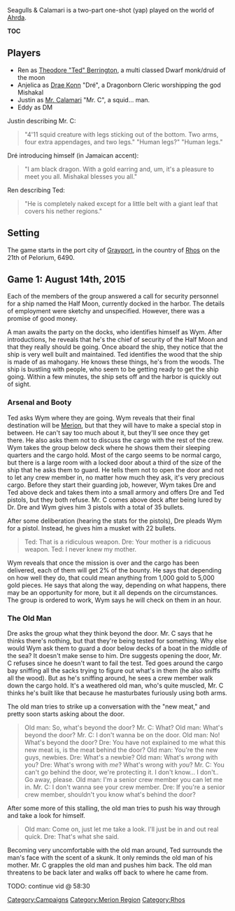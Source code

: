Seagulls & Calamari is a two-part one-shot (yap) played on the world of
[Ahrda](/Ahrda "wikilink").

__TOC__

## Players

  - Ren as [Theodore "Ted" Berrington](/Theodore_Berrington "wikilink"),
    a multi classed Dwarf monk/druid of the moon
  - Anjelica as [Drae Konn](/Drae_Konn "wikilink") "Dré", a Dragonborn
    Cleric worshipping the god Mishakal
  - Justin as [Mr. Calamari](/Mr._Calamari "wikilink") "Mr. C", a
    squid... man.
  - Eddy as DM

Justin describing Mr. C:

> "4'11 squid creature with legs sticking out of the bottom. Two arms,
> four extra appendages, and two legs."
> "Human legs?"
> "Human legs."

Dré introducing himself (in Jamaican accent):

> "I am black dragon. With a gold earring and, um, it's a pleasure to
> meet you all. Mishakal blesses you all."

Ren describing Ted:

> "He is completely naked except for a little belt with a giant leaf
> that covers his nether regions."

## Setting

The game starts in the port city of [Grayport](/Grayport "wikilink"), in
the country of [Rhos](/Rhos "wikilink") on the 21th of Pelorium, 6490.

## Game 1: August 14th, 2015

Each of the members of the group answered a call for security personnel
for a ship named the Half Moon, currently docked in the harbor. The
details of employment were sketchy and unspecified. However, there was a
promise of good money.

A man awaits the party on the docks, who identifies himself as Wym.
After introductions, he reveals that he's the chief of security of the
Half Moon and that they really should be going. Once aboard the ship,
they notice that the ship is very well built and maintained. Ted
identifies the wood that the ship is made of as mahogany. He knows these
things, he's from the woods. The ship is bustling with people, who seem
to be getting ready to get the ship going. Within a few minutes, the
ship sets off and the harbor is quickly out of sight.

### Arsenal and Booty

Ted asks Wym where they are going. Wym reveals that their final
destination will be [Merion](/Merion "wikilink"), but that they will
have to make a special stop in between. He can't say too much about it,
but they'll see once they get there. He also asks them not to discuss
the cargo with the rest of the crew. Wym takes the group below deck
where he shows them their sleeping quarters and the cargo hold. Most of
the cargo seems to be normal cargo, but there is a large room with a
locked door about a third of the size of the ship that he asks them to
guard. He tells them not to open the door and not to let any crew member
in, no matter how much they ask, it's very precious cargo. Before they
start their guarding job, however, Wym takes Dre and Ted above deck and
takes them into a small armory and offers Dre and Ted pistols, but they
both refuse. Mr. C comes above deck after being lured by Dr. Dre and Wym
gives him 3 pistols with a total of 35 bullets.

After some deliberation (hearing the stats for the pistols), Dre pleads
Wym for a pistol. Instead, he gives him a musket with 22 bullets.

> Ted: That is a ridiculous weapon.
> Dre: Your mother is a ridicuous weapon.
> Ted: I never knew my mother.

Wym reveals that once the mission is over and the cargo has been
delivered, each of them will get 2% of the bounty. He says that
depending on how well they do, that could mean anything from 1,000 gold
to 5,000 gold pieces. He says that along the way, depending on what
happens, there may be an opportunity for more, but it all depends on the
circumstances. The group is ordered to work, Wym says he will check on
them in an hour.

### The Old Man

Dre asks the group what they think beyond the door. Mr. C says that he
thinks there's nothing, but that they're being tested for something. Why
else would Wym ask them to guard a door below decks of a boat in the
middle of the sea? It doesn't make sense to him. Dre suggests opening
the door, Mr. C refuses since he doesn't want to fail the test. Ted goes
around the cargo bay sniffing all the sacks trying to figure out what's
in them (he also sniffs all the wood). But as he's sniffing around, he
sees a crew member walk down the cargo hold. It's a weathered old man,
who's quite muscled, Mr. C thinks he's built like that because he
masturbates furiously using both arms.

The old man tries to strike up a conversation with the "new meat," and
pretty soon starts asking about the door.

> Old man: So, what's beyond the door?
> Mr. C: What?
> Old man: What's beyond the door?
> Mr. C: I don't wanna be on the door.
> Old man: No\! What's beyond the door?
> Dre: You have not explained to me what this new meat is, is the meat
> behind the door?
> Old man: You're the new guys, newbies.
> Dre: What's a newbie?
> Old man: What's *wrong* with you?
> Dre: What's wrong with *me*? What's wrong with *you*?
> Mr. C: You can't go behind the door, we're protecting it. I don't
> know... I don't.. Go away, please.
> Old man: I'm a senior crew member you can let me in.
> Mr. C: I don't wanna see your crew member.
> Dre: If you're a senior crew member, shouldn't you know what's behind
> the door?

After some more of this stalling, the old man tries to push his way
through and take a look for himself.

> Old man: Come on, just let me take a look. I'll just be in and out
> real quick.
> Dre: That's what she said.

Becoming very uncomfortable with the old man around, Ted surrounds the
man's face with the scent of a skunk. It only reminds the old man of his
mother. Mr. C grapples the old man and pushes him back. The old man
threatens to be back later and walks off back to where he came from.

TODO: continue vid @ 58:30

[Category:Campaigns](/Category:Campaigns "wikilink") [Category:Merion
Region](/Category:Merion_Region "wikilink")
[Category:Rhos](/Category:Rhos "wikilink")